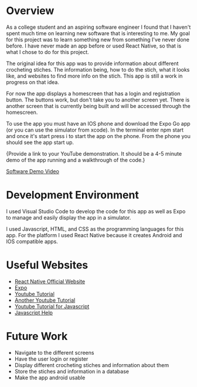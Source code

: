 # Overview

As a college student and an aspiring software engineer I found that I haven't spent much time on learning new software that is interesting to me. My goal for this project was to learn something new from something I've never done before. I have never made an app before or used React Native, so that is what I chose to do for this project.

The original idea for this app was to provide information about different crocheting stiches. The information being, how to do the stich, what it looks like, and websites to find more info on the stich. This app is still a work in progress on that idea.

For now the app displays a homescreen that has a login and registration button. The buttons work, but don't take you to another screen yet. There is another screen that is currently being built and will be accessed through the homescreen.

To use the app you must have an IOS phone and download the Expo Go app (or you can use the simulator from xcode). In the terminal enter npm start and once it's start press i to start the app on the phone. From the phone you should see the app start up.

{Provide a link to your YouTube demonstration. It should be a 4-5 minute demo of the app running and a walkthrough of the code.}

[Software Demo Video](http://youtube.link.goes.here)

# Development Environment

I used Visual Studio Code to develop the code for this app as well as Expo to manage and easily display the app in a simulator.

I used Javascript, HTML, and CSS as the programming languages for this app. For the platform I used React Native because it creates Android and IOS compatible apps.

# Useful Websites

- [React Native Official Website](https://reactnative.dev/docs/getting-started)
- [Expo](https://expo.dev)
- [Youtube Tutorial](https://www.youtube.com/watch?v=0-S5a0eXPoc)
- [Another Youtube Tutorial](https://www.youtube.com/watch?v=iQ_0Fd_N3Mk&t=412s)
- [Youtube Tutorial for Javascript](https://www.youtube.com/watch?v=W6NZfCO5SIk)
- [Javascript Help](https://www.w3schools.com/js/)

# Future Work

- Navigate to the different screens
- Have the user login or register
- Display different crocheting stiches and information about them
- Store the stiches and information in a database
- Make the app android usable
